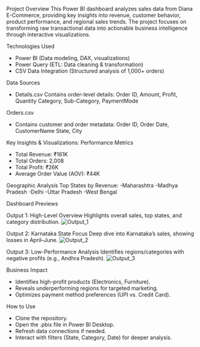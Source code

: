 Project Overview
This Power BI dashboard analyzes sales data from Diana E-Commerce, providing key insights into revenue, customer behavior, product performance, and regional sales trends.
The project focuses on transforming raw transactional data into actionable business intelligence through interactive visualizations.


Technologies Used
- Power BI (Data modeling, DAX, visualizations)
- Power Query (ETL: Data cleaning & transformation)
- CSV Data Integration (Structured analysis of 1,000+ orders)


Data Sources
- Details.csv
  Contains order-level details:
  Order ID, Amount, Profit, Quantity
  Category, Sub-Category, PaymentMode


Orders.csv
- Contains customer and order metadata:
   Order ID, Order Date, CustomerName
   State, City



Key Insights & Visualizations:
Performance Metrics
- Total Revenue: ₹161K
- Total Orders: 2,008
- Total Profit: ₹26K
- Average Order Value (AOV): ₹44K


Geographic Analysis
Top States by Revenue:
-Maharashtra
-Madhya Pradesh
-Delhi
-Uttar Pradesh
-West Bengal



Dashboard Previews

Output 1: High-Level Overview
Highlights overall sales, top states, and category distribution.
![Output_1](https://github.com/user-attachments/assets/5ebfc75e-75d1-45c7-8eeb-cb82d96659b2)

Output 2: Karnataka State Focus
Deep dive into Karnataka’s sales, showing losses in April–June.
![Output_2](https://github.com/user-attachments/assets/7bc75b9b-6dcf-4265-812b-60fbb809413c)

Output 3: Low-Performance Analysis
Identifies regions/categories with negative profits (e.g., Andhra Pradesh).
![Output_3](https://github.com/user-attachments/assets/402f90ca-914a-43fd-8db7-3d7a8f811f0c)


Business Impact
- Identifies high-profit products (Electronics, Furniture).
- Reveals underperforming regions for targeted marketing.
- Optimizes payment method preferences (UPI vs. Credit Card).

How to Use
- Clone the repository.
- Open the .pbix file in Power BI Desktop.
- Refresh data connections if needed.
- Interact with filters (State, Category, Date) for deeper analysis.

